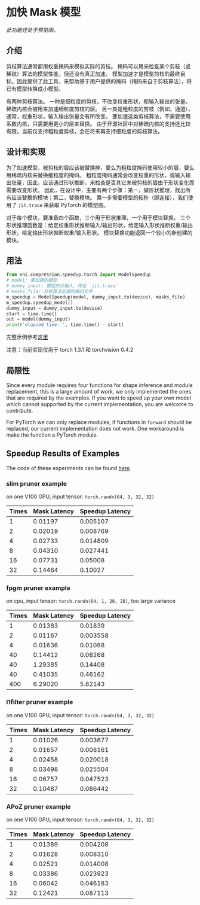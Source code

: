 # 加快 Mask 模型

*此功能还处于预览版。*

## 介绍

剪枝算法通常都用权重掩码来模拟实际的剪枝。 掩码可以用来检查某个剪枝（或稀疏）算法的模型性能，但还没有真正加速。 模型加速才是模型剪枝的最终目标。因此提供了此工具，来帮助基于用户提供的掩码（掩码来自于剪枝算法），将已有模型转换成小模型。

有两种剪枝算法。 一种是细粒度的剪枝，不改变权重形状，和输入输出的张量。 稀疏内核会被用来加速细粒度剪枝的层。 另一类是粗粒度的剪枝（例如，通道），通常，权重形状，输入输出张量会有所改变。 要加速这类剪枝算法，不需要使用系数内核，只需要用更小的层来替换。 由于开源社区中对稀疏内核的支持还比较有限，当前仅支持粗粒度剪枝，会在将来再支持细粒度的剪枝算法。

## 设计和实现

为了加速模型，被剪枝的层应该被替换掉，要么为粗粒度掩码使用较小的层，要么用稀疏内核来替换细粒度的掩码。 粗粒度掩码通常会改变权重的形状，或输入输出张量，因此，应该通过形状推断，来检查是否其它未被剪枝的层由于形状变化而需要改变形状。 因此，在设计中，主要有两个步骤：第一，做形状推理，找出所有应该替换的模块；第二，替换模块。 第一步需要模型的拓扑（即连接），我们使用了 `jit.trace` 来获取 PyTorch 的模型图。

对于每个模块，要准备四个函数，三个用于形状推理，一个用于模块替换。 三个形状推理函数是：给定权重形状推断输入/输出形状，给定输入形状推断权重/输出形状，给定输出形状推断权重/输入形状。 模块替换功能返回一个较小的新创建的模块。

## 用法

```python
from nni.compression.speedup.torch import ModelSpeedup
# model: 要加速的模型
# dummy_input: 模型的示输入，传给 `jit.trace`
# masks_file: 剪枝算法创建的掩码文件
m_speedup = ModelSpeedup(model, dummy_input.to(device), masks_file)
m_speedup.speedup_model()
dummy_input = dummy_input.to(device)
start = time.time()
out = model(dummy_input)
print('elapsed time: ', time.time() - start)
```
完整示例参考[这里](https://github.com/microsoft/nni/tree/master/examples/model_compress/model_speedup.py)

注意：当前实现仅用于 torch 1.3.1 和 torchvision 0.4.2

## 局限性

Since every module requires four functions for shape inference and module replacement, this is a large amount of work, we only implemented the ones that are required by the examples. If you want to speed up your own model which cannot supported by the current implementation, you are welcome to contribute.

For PyTorch we can only replace modules, if functions in `forward` should be replaced, our current implementation does not work. One workaround is make the function a PyTorch module.

## Speedup Results of Examples

The code of these experiments can be found [here](https://github.com/microsoft/nni/tree/master/examples/model_compress/model_speedup.py).

### slim pruner example

on one V100 GPU, input tensor: `torch.randn(64, 3, 32, 32)`

| Times | Mask Latency | Speedup Latency |
| ----- | ------------ | --------------- |
| 1     | 0.01197      | 0.005107        |
| 2     | 0.02019      | 0.008769        |
| 4     | 0.02733      | 0.014809        |
| 8     | 0.04310      | 0.027441        |
| 16    | 0.07731      | 0.05008         |
| 32    | 0.14464      | 0.10027         |

### fpgm pruner example

on cpu, input tensor: `torch.randn(64, 1, 28, 28)`, too large variance

| Times | Mask Latency | Speedup Latency |
| ----- | ------------ | --------------- |
| 1     | 0.01383      | 0.01839         |
| 2     | 0.01167      | 0.003558        |
| 4     | 0.01636      | 0.01088         |
| 40    | 0.14412      | 0.08268         |
| 40    | 1.29385      | 0.14408         |
| 40    | 0.41035      | 0.46162         |
| 400   | 6.29020      | 5.82143         |

### l1filter pruner example

on one V100 GPU, input tensor: `torch.randn(64, 3, 32, 32)`

| Times | Mask Latency | Speedup Latency |
| ----- | ------------ | --------------- |
| 1     | 0.01026      | 0.003677        |
| 2     | 0.01657      | 0.008161        |
| 4     | 0.02458      | 0.020018        |
| 8     | 0.03498      | 0.025504        |
| 16    | 0.06757      | 0.047523        |
| 32    | 0.10487      | 0.086442        |

### APoZ pruner example

on one V100 GPU, input tensor: `torch.randn(64, 3, 32, 32)`

| Times | Mask Latency | Speedup Latency |
| ----- | ------------ | --------------- |
| 1     | 0.01389      | 0.004208        |
| 2     | 0.01628      | 0.008310        |
| 4     | 0.02521      | 0.014008        |
| 8     | 0.03386      | 0.023923        |
| 16    | 0.06042      | 0.046183        |
| 32    | 0.12421      | 0.087113        |